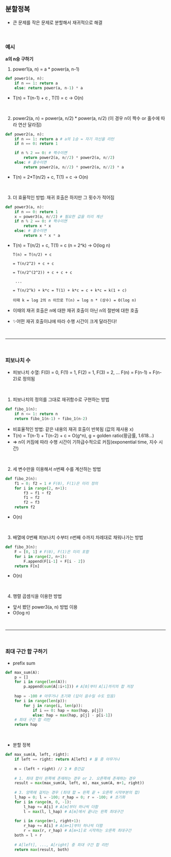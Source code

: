 ## 분할정복

- 큰 문제를 작은 문제로 분할해서 재귀적으로 해결

<br/>

### 예시

**a의 n승 구하기**

1. power1(a, n) = a \* power(a, n-1)

```python
def power1(a, n):
	if n == 1: return a
	else: return power(a, n-1) * a
```

- T(n) = T(n-1) + c , T(1) = c → O(n)

<br/>

2. power2(a, n) = power(a, n/2) \* power(a, n/2) (이 경우 n이 짝수 or 홀수에 따라 연산 달라짐)

```python
def power2(a, n):
	if n == 1: return a # a의 1승 = 자기 자신을 리턴
	if n == 0: return 1

	if n % 2 == 0: # 짝수이면
		return power2(a, n//2) * power2(a, n//2)
	else: # 홀수이면
		return power2(a, n//2) * power2(a, n//2) * a
```

- T(n) = 2\*T(n/2) + c, T(1) = c → O(n)

<br/>

3. 더 효율적인 방법: 재귀 호출은 하지만 그 횟수가 적어짐

```python
def power3(a, n):
	if n == 0: return 1
	x = power3(a, n//2) # 필요한 값을 미리 계산
	if n % 2 == 0: # 짝수이면
		return x * x
	else: # 홀수이면
		return x * x * a
```

- T(n) = T(n/2) + c, T(1) = c (n = 2^k) → O(log n)

      T(n) = T(n/2) + c

      = T(n/2^2) + c + c

      = T(n/2^(2^2)) + c + c + c

       ...

      = T(n/2^k) + k*c = T(1) + k*c = c + k*c = k(1 + c)

      이때 k = log 2의 n 이므로 T(n) = log n * (상수) = O(log n)

- 이때의 재귀 호출은 n에 대한 재귀 호출이 아닌 n의 절반에 대한 호출
- ✨어떤 재귀 호출이냐에 따라 수행 시간이 크게 달라진다!

<br/>

---

<br/>

### 피보나치 수

- 피보나치 수열: F(0) = 0, F(1) = 1, F(2) = 1, F(3) = 2, ... F(n) = F(n-1) + F(n-2)로 정의됨

<br/>

1. 피보나치의 정의를 그대로 재귀함수로 구현하는 방법

```python
def fibo_1(n):
	if n <= 1: return n
	return fibo_1(n-1) + fibo_1(n-2)
```

- 비효율적인 방법: 같은 내용의 재귀 호출이 반복됨 (값의 재사용 x)
- T(n) = T(n-1) + T(n-2) + c = O(g^n), g = golden ratio(황금률, 1.618...)
- ⇒ n이 커짐에 따라 수행 시간이 기하급수적으로 커짐(exponential time, 지수 시간)

<br/>

2. 세 변수만을 이용해서 n번째 수를 계산하는 방법

```python
def fibo_2(n):
	f1 = 0; f2 = 1 # F(0), F(1)은 미리 정의
	for i in range(2, n+1):
		f3 = f1 + f2
		f1 = f2
		f2 = f3
	return f2
```

- O(n)

<br/>

3. 배열에 0번째 피보나치 수부터 n번째 수까지 차례대로 채워나가는 방법

```python
def fibo_3(n):
	F = [0, 1] # F(0), F(1)은 미리 포함
	for i in range(2, n+1):
		F.append(F[i-1] + F[i - 2])
	return F[n]
```

- O(n)

<br/>

4. 행렬 곱셈식을 이용한 방법

- 앞서 봤던 power3(a, n) 방법 이용
- O(log n)

<br/>

---

<br/>

### 최대 구간 합 구하기

- prefix sum

```python
def max_sum(A):
	p = []
	for i in range(len(A)):
		p.append(sum(A[:i+1])) # A[0]부터 A[i]까지의 합 저장
	
	hap = -100 # 아무거나 초기화 (답이 음수일 수도 있음)
	for i in range(len(p)):
		for j in range(i, len(p)):
			if i == 0: hap = max(hap, p[j])
			else: hap = max(hap, p[j] - p[i-1])
	# 최대 구간 합 리턴
	return hap
```

<br/>

- 분할 정복

```python
def max_sum(A, left, right):
	if left == right: return A[left] # 둘 중 아무거나
	
	m = (left + right) // 2 # 중간값
	
	# 1. 최대 합이 왼쪽에 존재하는 경우 or 2. 오른쪽에 존재하는 경우
	result = max(max_sum(A, left, m), max_sum(A, m+1, right))
	
	# 3. 양쪽에 걸치는 경우 (최대 합 = 왼쪽 끝 + 오른쪽 시작부분의 합)
	l_hap = 0; l = -100; r_hap = 0; r = -100; # 초기화
	for i in range(m, 0, -1):
		l_hap += A[i] # A[m]부터 하나씩 더함
		l = max(l, l_hap) # A[m]에서 끝나는 왼쪽 최대구간
	
	for i in range(m+1, right+1):
		r_hap += A[i] # A[m+1]부터 하나씩 더함
		r = max(r, r_hap) # A[m+1]로 시작하는 오른쪽 최대구간
	both = l + r
	
	# A[left], ..., A[right] 중 최대 구간 합 리턴
	return max(result, both)
```
